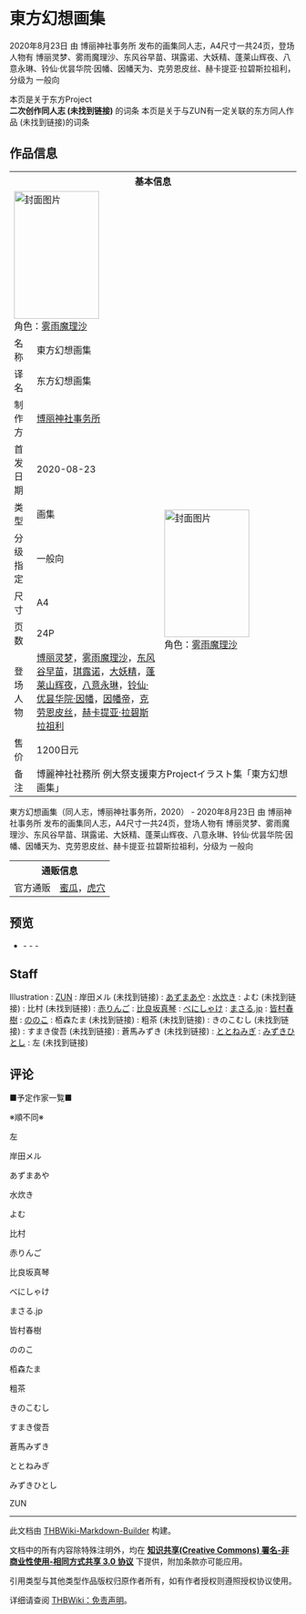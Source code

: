# 東方幻想画集

<!-- source html: G:\repos\THBWiki-Markdown-Builder\THBWikiMarkdown\Temp\main\3\3b\ns0%3A%E6%9D%B1%E6%96%B9%E5%B9%BB%E6%83%B3%E7%94%BB%E9%9B%86.html -->

2020年8月23日 由 博丽神社事务所  发布的画集同人志，A4尺寸一共24页，登场人物有 博丽灵梦、雾雨魔理沙、东风谷早苗、琪露诺、大妖精、蓬莱山辉夜、八意永琳、铃仙·优昙华院·因幡、因幡天为、克劳恩皮丝、赫卡提亚·拉碧斯拉祖利，分级为 一般向

本页是关于东方Project  
 **二次创作同人志 (未找到链接)** 的词条
本页是关于与ZUN有一定关联的东方同人作品 (未找到链接)的词条
## 作品信息

<table><tbody><tr><th colspan="3">基本信息</th></tr><tr><td class="cover-artwork-mobile" colspan="2"><a href="./文件-東方幻想画集封面.jpg.md" class="image" title="封面图片"><img alt="封面图片" src="https://upload.thwiki.cc/thumb/b/b1/%E6%9D%B1%E6%96%B9%E5%B9%BB%E6%83%B3%E7%94%BB%E9%9B%86%E5%B0%81%E9%9D%A2.jpg/149px-%E6%9D%B1%E6%96%B9%E5%B9%BB%E6%83%B3%E7%94%BB%E9%9B%86%E5%B0%81%E9%9D%A2.jpg" decoding="async" loading="lazy" width="149" height="224" srcset="https://upload.thwiki.cc/thumb/b/b1/%E6%9D%B1%E6%96%B9%E5%B9%BB%E6%83%B3%E7%94%BB%E9%9B%86%E5%B0%81%E9%9D%A2.jpg/223px-%E6%9D%B1%E6%96%B9%E5%B9%BB%E6%83%B3%E7%94%BB%E9%9B%86%E5%B0%81%E9%9D%A2.jpg 1.5x, https://upload.thwiki.cc/thumb/b/b1/%E6%9D%B1%E6%96%B9%E5%B9%BB%E6%83%B3%E7%94%BB%E9%9B%86%E5%B0%81%E9%9D%A2.jpg/298px-%E6%9D%B1%E6%96%B9%E5%B9%BB%E6%83%B3%E7%94%BB%E9%9B%86%E5%B0%81%E9%9D%A2.jpg 2x" data-file-width="299" data-file-height="450"></a><div class="cover-char">角色：<a href="./雾雨魔理沙.md" title="雾雨魔理沙">雾雨魔理沙</a></div></td>
</tr><tr><td class="label">名称</td><td colspan="2"> 東方幻想画集 </td></tr><tr><td class="label">译名</td><td colspan="2"> 东方幻想画集 </td></tr><tr><td class="label">制作方</td><td><a href="./博丽神社事务所.md" title="博丽神社事务所">博丽神社事务所</a></td><td class="cover-artwork" rowspan="8" style="min-width:224px;"><a href="./文件-東方幻想画集封面.jpg.md" class="image" title="封面图片"><img alt="封面图片" src="https://upload.thwiki.cc/thumb/b/b1/%E6%9D%B1%E6%96%B9%E5%B9%BB%E6%83%B3%E7%94%BB%E9%9B%86%E5%B0%81%E9%9D%A2.jpg/149px-%E6%9D%B1%E6%96%B9%E5%B9%BB%E6%83%B3%E7%94%BB%E9%9B%86%E5%B0%81%E9%9D%A2.jpg" decoding="async" loading="lazy" width="149" height="224" srcset="https://upload.thwiki.cc/thumb/b/b1/%E6%9D%B1%E6%96%B9%E5%B9%BB%E6%83%B3%E7%94%BB%E9%9B%86%E5%B0%81%E9%9D%A2.jpg/223px-%E6%9D%B1%E6%96%B9%E5%B9%BB%E6%83%B3%E7%94%BB%E9%9B%86%E5%B0%81%E9%9D%A2.jpg 1.5x, https://upload.thwiki.cc/thumb/b/b1/%E6%9D%B1%E6%96%B9%E5%B9%BB%E6%83%B3%E7%94%BB%E9%9B%86%E5%B0%81%E9%9D%A2.jpg/298px-%E6%9D%B1%E6%96%B9%E5%B9%BB%E6%83%B3%E7%94%BB%E9%9B%86%E5%B0%81%E9%9D%A2.jpg 2x" data-file-width="299" data-file-height="450"></a><div class="cover-char">角色：<a href="./雾雨魔理沙.md" title="雾雨魔理沙">雾雨魔理沙</a></div></td>
</tr><tr><td class="label">首发日期</td><td>2020-08-23</td></tr><tr><td class="label">类型</td><td>画集</td></tr><tr><td class="label">分级指定</td><td>一般向</td></tr><tr><td class="label">尺寸</td><td>A4</td></tr><tr><td class="label">页数</td><td>24P</td></tr><tr><td class="label">登场人物</td><td><a href="./博丽灵梦.md" title="博丽灵梦">博丽灵梦</a>，<a href="./雾雨魔理沙.md" title="雾雨魔理沙">雾雨魔理沙</a>，<a href="./东风谷早苗.md" title="东风谷早苗">东风谷早苗</a>，<a href="./琪露诺.md" title="琪露诺">琪露诺</a>，<a href="./大妖精.md" title="大妖精">大妖精</a>，<a href="./蓬莱山辉夜.md" title="蓬莱山辉夜">蓬莱山辉夜</a>，<a href="./八意永琳.md" title="八意永琳">八意永琳</a>，<a href="./铃仙·优昙华院·因幡.md" title="铃仙·优昙华院·因幡">铃仙·优昙华院·因幡</a>，<a href="./因幡帝.md" title="因幡帝">因幡帝</a>，<a href="./克劳恩皮丝.md" title="克劳恩皮丝">克劳恩皮丝</a>，<a href="./赫卡提亚·拉碧斯拉祖利.md" title="赫卡提亚·拉碧斯拉祖利">赫卡提亚·拉碧斯拉祖利</a></td></tr><tr><td class="label">售价</td><td>1200日元</td></tr><tr><td class="label">备注</td><td colspan="2">博麗神社社務所 例大祭支援東方Projectイラスト集「東方幻想画集」</td></tr></tbody></table>

東方幻想画集（同人志，博丽神社事务所，2020） - 2020年8月23日 由 博丽神社事务所  发布的画集同人志，A4尺寸一共24页，登场人物有 博丽灵梦、雾雨魔理沙、东风谷早苗、琪露诺、大妖精、蓬莱山辉夜、八意永琳、铃仙·优昙华院·因幡、因幡天为、克劳恩皮丝、赫卡提亚·拉碧斯拉祖利，分级为 一般向

<table><tbody><tr><th colspan="3">通贩信息</th></tr><tr><td class="label">官方通贩</td><td colspan="2"><a rel="nofollow" class="external text" href="https://www.melonbooks.co.jp/detail/detail.php?product_id=704512">蜜瓜</a>，<a rel="nofollow" class="external text" href="https://ec.toranoana.jp/tora_r/ec/item/040030847560">虎穴</a></td></tr></tbody></table>


## 预览
- [](./文件-東方幻想画集预览图1.jpg.md)- [](./文件-東方幻想画集预览图2.jpg.md)- [](./文件-東方幻想画集预览图3.jpg.md)- [](./文件-東方幻想画集预览图4.jpg.md)

## Staff
Illustration
: [ZUN](./ZUN.md)
: 岸田メル (未找到链接)
: [あずまあや](./あずまあや.md)
: [水炊き](./水炊き.md)
: よむ (未找到链接)
: 比村 (未找到链接)
: [赤りんご](./赤りんご.md)
: [比良坂真琴](./比良坂真琴.md)
: [べにしゃけ](./べにしゃけ.md)
: [まさる.jp](./まさる.jp.md)
: [皆村春樹](./皆村春樹.md)
: [ののこ](./ののこ.md)
: 栢森たま (未找到链接)
: 粗茶 (未找到链接)
: きのこむし (未找到链接)
: すまき俊吾 (未找到链接)
: 蒼馬みずき (未找到链接)
: [ととねみぎ](./ととねみぎ.md)
: [みずきひとし](./みずきひとし.md)
: 左 (未找到链接)

## 评论

  
■予定作家一覧■  

※順不同※  

  

左  

岸田メル  

あずまあや  

水炊き  

よむ  

比村  

赤りんご  

比良坂真琴  

べにしゃけ  

まさる.jp  

皆村春樹  

ののこ  

栢森たま  

粗茶  

きのこむし  

すまき俊吾  

蒼馬みずき  

ととねみぎ  

みずきひとし  

ZUN
  







---

此文档由 [THBWiki-Markdown-Builder](https://github.com/Delsin-Yu/THBWiki-Markdown-Builder) 构建。

文档中的所有内容除特殊注明外，均在 [**知识共享(Creative Commons) 署名-非商业性使用-相同方式共享 3.0 协议**](https://creativecommons.org/licenses/by-sa/3.0/deed.zh-hans) 下提供，附加条款亦可能应用。

引用类型与其他类型作品版权归原作者所有，如有作者授权则遵照授权协议使用。

详细请查阅 [THBWiki：免责声明](https://thbwiki.cc/THBWiki:%E5%85%8D%E8%B4%A3%E5%A3%B0%E6%98%8E)。

